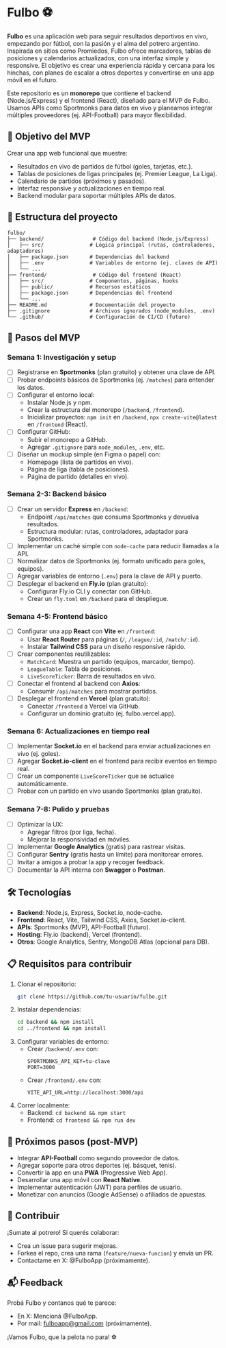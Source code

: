 # Fulbo ⚽

**Fulbo** es una aplicación web para seguir resultados deportivos en vivo, empezando por fútbol, con la pasión y el alma del potrero argentino. Inspirada en sitios como Promiedos, Fulbo ofrece marcadores, tablas de posiciones y calendarios actualizados, con una interfaz simple y responsive. El objetivo es crear una experiencia rápida y cercana para los hinchas, con planes de escalar a otros deportes y convertirse en una app móvil en el futuro.

Este repositorio es un **monorepo** que contiene el backend (Node.js/Express) y el frontend (React), diseñado para el MVP de Fulbo. Usamos APIs como Sportmonks para datos en vivo y planeamos integrar múltiples proveedores (ej. API-Football) para mayor flexibilidad.

## 🎯 Objetivo del MVP
Crear una app web funcional que muestre:
- Resultados en vivo de partidos de fútbol (goles, tarjetas, etc.).
- Tablas de posiciones de ligas principales (ej. Premier League, La Liga).
- Calendario de partidos (próximos y pasados).
- Interfaz responsive y actualizaciones en tiempo real.
- Backend modular para soportar múltiples APIs de datos.

## 📂 Estructura del proyecto
```
fulbo/
├── backend/                # Código del backend (Node.js/Express)
│   ├── src/               # Lógica principal (rutas, controladores, adaptadores)
│   ├── package.json       # Dependencias del backend
│   ├── .env               # Variables de entorno (ej. claves de API)
│   └── ...
├── frontend/               # Código del frontend (React)
│   ├── src/               # Componentes, páginas, hooks
│   ├── public/            # Recursos estáticos
│   ├── package.json       # Dependencias del frontend
│   └── ...
├── README.md              # Documentación del proyecto
├── .gitignore             # Archivos ignorados (node_modules, .env)
└── .github/               # Configuración de CI/CD (futuro)
```

## 🚀 Pasos del MVP
### Semana 1: Investigación y setup
- [ ] Registrarse en **Sportmonks** (plan gratuito) y obtener una clave de API.
- [ ] Probar endpoints básicos de Sportmonks (ej. `/matches`) para entender los datos.
- [ ] Configurar el entorno local:
  - Instalar Node.js y npm.
  - Crear la estructura del monorepo (`/backend`, `/frontend`).
  - Inicializar proyectos: `npm init` en `/backend`, `npx create-vite@latest` en `/frontend` (React).
- [ ] Configurar GitHub:
  - Subir el monorepo a GitHub.
  - Agregar `.gitignore` para `node_modules`, `.env`, etc.
- [ ] Diseñar un mockup simple (en Figma o papel) con:
  - Homepage (lista de partidos en vivo).
  - Página de liga (tabla de posiciones).
  - Página de partido (detalles en vivo).

### Semana 2-3: Backend básico
- [ ] Crear un servidor **Express** en `/backend`:
  - Endpoint `/api/matches` que consuma Sportmonks y devuelva resultados.
  - Estructura modular: rutas, controladores, adaptador para Sportmonks.
- [ ] Implementar un caché simple con `node-cache` para reducir llamadas a la API.
- [ ] Normalizar datos de Sportmonks (ej. formato unificado para goles, equipos).
- [ ] Agregar variables de entorno (`.env`) para la clave de API y puerto.
- [ ] Desplegar el backend en **Fly.io** (plan gratuito):
  - Configurar Fly.io CLI y conectar con GitHub.
  - Crear un `fly.toml` en `/backend` para el despliegue.

### Semana 4-5: Frontend básico
- [ ] Configurar una app **React** con **Vite** en `/frontend`:
  - Usar **React Router** para páginas (`/`, `/league/:id`, `/match/:id`).
  - Instalar **Tailwind CSS** para un diseño responsive rápido.
- [ ] Crear componentes reutilizables:
  - `MatchCard`: Muestra un partido (equipos, marcador, tiempo).
  - `LeagueTable`: Tabla de posiciones.
  - `LiveScoreTicker`: Barra de resultados en vivo.
- [ ] Conectar el frontend al backend con **Axios**:
  - Consumir `/api/matches` para mostrar partidos.
- [ ] Desplegar el frontend en **Vercel** (plan gratuito):
  - Conectar `/frontend` a Vercel vía GitHub.
  - Configurar un dominio gratuito (ej. fulbo.vercel.app).

### Semana 6: Actualizaciones en tiempo real
- [ ] Implementar **Socket.io** en el backend para enviar actualizaciones en vivo (ej. goles).
- [ ] Agregar **Socket.io-client** en el frontend para recibir eventos en tiempo real.
- [ ] Crear un componente `LiveScoreTicker` que se actualice automáticamente.
- [ ] Probar con un partido en vivo usando Sportmonks (plan gratuito).

### Semana 7-8: Pulido y pruebas
- [ ] Optimizar la UX:
  - Agregar filtros (por liga, fecha).
  - Mejorar la responsividad en móviles.
- [ ] Implementar **Google Analytics** (gratis) para rastrear visitas.
- [ ] Configurar **Sentry** (gratis hasta un límite) para monitorear errores.
- [ ] Invitar a amigos a probar la app y recoger feedback.
- [ ] Documentar la API interna con **Swagger** o **Postman**.

## 🛠️ Tecnologías
- **Backend**: Node.js, Express, Socket.io, node-cache.
- **Frontend**: React, Vite, Tailwind CSS, Axios, Socket.io-client.
- **APIs**: Sportmonks (MVP), API-Football (futuro).
- **Hosting**: Fly.io (backend), Vercel (frontend).
- **Otros**: Google Analytics, Sentry, MongoDB Atlas (opcional para DB).

## 📋 Requisitos para contribuir
1. Clonar el repositorio:
   ```bash
   git clone https://github.com/tu-usuario/fulbo.git
   ```
2. Instalar dependencias:
   ```bash
   cd backend && npm install
   cd ../frontend && npm install
   ```
3. Configurar variables de entorno:
   - Crear `/backend/.env` con:
     ```
     SPORTMONKS_API_KEY=tu-clave
     PORT=3000
     ```
   - Crear `/frontend/.env` con:
     ```
     VITE_API_URL=http://localhost:3000/api
     ```
4. Correr localmente:
   - Backend: `cd backend && npm start`
   - Frontend: `cd frontend && npm run dev`

## 🌟 Próximos pasos (post-MVP)
- Integrar **API-Football** como segundo proveedor de datos.
- Agregar soporte para otros deportes (ej. básquet, tenis).
- Convertir la app en una **PWA** (Progressive Web App).
- Desarrollar una app móvil con **React Native**.
- Implementar autenticación (JWT) para perfiles de usuario.
- Monetizar con anuncios (Google AdSense) o afiliados de apuestas.

## 🤝 Contribuir
¡Sumate al potrero! Si querés colaborar:
- Crea un issue para sugerir mejoras.
- Forkea el repo, crea una rama (`feature/nueva-funcion`) y envía un PR.
- Contactame en X: @FulboApp (próximamente).

## 📬 Feedback
Probá Fulbo y contanos qué te parece:
- En X: Mencioná @FulboApp.
- Por mail: fulboapp@gmail.com (próximamente).

¡Vamos Fulbo, que la pelota no para! ⚽